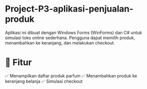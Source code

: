 # Project-P3-aplikasi-penjualan-produk
Aplikasi ini dibuat dengan Windows Forms (WinForms) dan C# untuk simulasi toko online sederhana.
Pengguna dapat memilih produk, menambahkan ke keranjang, dan melakukan checkout.

# 📌 Fitur
✅ Menampilkan daftar produk parfum
✅ Menambahkan produk ke keranjang belanja
✅ Simulasi checkout
